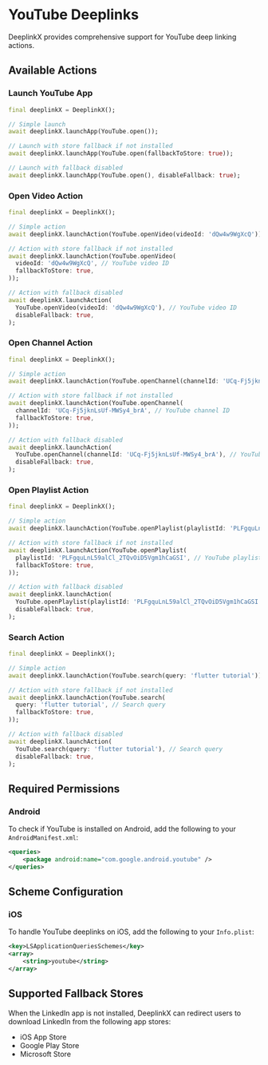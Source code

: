 # YouTube Deeplinks

DeeplinkX provides comprehensive support for YouTube deep linking actions.

## Available Actions

### Launch YouTube App
```dart
final deeplinkX = DeeplinkX();

// Simple launch
await deeplinkX.launchApp(YouTube.open());

// Launch with store fallback if not installed
await deeplinkX.launchApp(YouTube.open(fallbackToStore: true));

// Launch with fallback disabled
await deeplinkX.launchApp(YouTube.open(), disableFallback: true);
```

### Open Video Action
```dart
final deeplinkX = DeeplinkX();

// Simple action
await deeplinkX.launchAction(YouTube.openVideo(videoId: 'dQw4w9WgXcQ')); // YouTube video ID

// Action with store fallback if not installed
await deeplinkX.launchAction(YouTube.openVideo(
  videoId: 'dQw4w9WgXcQ', // YouTube video ID
  fallbackToStore: true,
));

// Action with fallback disabled
await deeplinkX.launchAction(
  YouTube.openVideo(videoId: 'dQw4w9WgXcQ'), // YouTube video ID
  disableFallback: true,
);
```

### Open Channel Action
```dart
final deeplinkX = DeeplinkX();

// Simple action
await deeplinkX.launchAction(YouTube.openChannel(channelId: 'UCq-Fj5jknLsUf-MWSy4_brA')); // YouTube channel ID

// Action with store fallback if not installed
await deeplinkX.launchAction(YouTube.openChannel(
  channelId: 'UCq-Fj5jknLsUf-MWSy4_brA', // YouTube channel ID
  fallbackToStore: true,
));

// Action with fallback disabled
await deeplinkX.launchAction(
  YouTube.openChannel(channelId: 'UCq-Fj5jknLsUf-MWSy4_brA'), // YouTube channel ID
  disableFallback: true,
);
```

### Open Playlist Action
```dart
final deeplinkX = DeeplinkX();

// Simple action
await deeplinkX.launchAction(YouTube.openPlaylist(playlistId: 'PLFgquLnL59alCl_2TQvOiD5Vgm1hCaGSI')); // YouTube playlist ID

// Action with store fallback if not installed
await deeplinkX.launchAction(YouTube.openPlaylist(
  playlistId: 'PLFgquLnL59alCl_2TQvOiD5Vgm1hCaGSI', // YouTube playlist ID
  fallbackToStore: true,
));

// Action with fallback disabled
await deeplinkX.launchAction(
  YouTube.openPlaylist(playlistId: 'PLFgquLnL59alCl_2TQvOiD5Vgm1hCaGSI'), // YouTube playlist ID
  disableFallback: true,
);
```

### Search Action
```dart
final deeplinkX = DeeplinkX();

// Simple action
await deeplinkX.launchAction(YouTube.search(query: 'flutter tutorial')); // Search query

// Action with store fallback if not installed
await deeplinkX.launchAction(YouTube.search(
  query: 'flutter tutorial', // Search query
  fallbackToStore: true,
));

// Action with fallback disabled
await deeplinkX.launchAction(
  YouTube.search(query: 'flutter tutorial'), // Search query
  disableFallback: true,
);
```

## Required Permissions

### Android

To check if YouTube is installed on Android, add the following to your `AndroidManifest.xml`:

```xml
<queries>
    <package android:name="com.google.android.youtube" />
</queries>
```

## Scheme Configuration

### iOS

To handle YouTube deeplinks on iOS, add the following to your `Info.plist`:

```xml
<key>LSApplicationQueriesSchemes</key>
<array>
    <string>youtube</string>
</array>
```

## Supported Fallback Stores
When the LinkedIn app is not installed, DeeplinkX can redirect users to download LinkedIn from the following app stores:

- iOS App Store
- Google Play Store
- Microsoft Store
